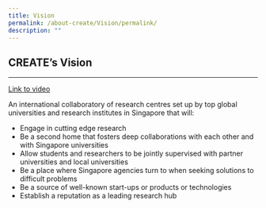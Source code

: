 ```yaml
---
title: Vision
permalink: /about-create/Vision/permalink/
description: ""
---
```

## CREATE’s Vision
---------------

[Link to video](https://safe.menlosecurity.com/https://www.youtube.com/watch?v=fsBoM23PKMs&t=1s)

An international collaboratory of research centres set up by top global universities and research institutes in Singapore that will:

*   Engage in cutting edge research
*   Be a second home that fosters deep collaborations with each other and with Singapore universities
*   Allow students and researchers to be jointly supervised with partner universities and local universities
*   Be a place where Singapore agencies turn to when seeking solutions to difficult problems
*   Be a source of well-known start-ups or products or technologies
*   Establish a reputation as a leading research hub